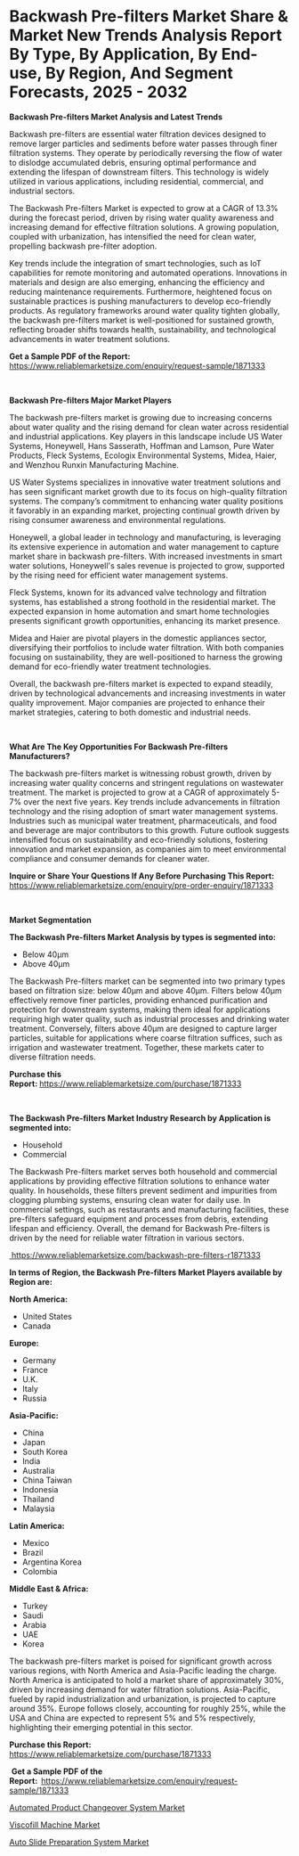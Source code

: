 <p><h1>Backwash Pre-filters Market Share & Market New Trends Analysis Report By Type, By Application, By End-use, By Region, And Segment Forecasts, 2025 - 2032</h1></p><p><strong>Backwash Pre-filters Market Analysis and Latest Trends</strong></p>
<p><p>Backwash pre-filters are essential water filtration devices designed to remove larger particles and sediments before water passes through finer filtration systems. They operate by periodically reversing the flow of water to dislodge accumulated debris, ensuring optimal performance and extending the lifespan of downstream filters. This technology is widely utilized in various applications, including residential, commercial, and industrial sectors.</p><p>The Backwash Pre-filters Market is expected to grow at a CAGR of 13.3% during the forecast period, driven by rising water quality awareness and increasing demand for effective filtration solutions. A growing population, coupled with urbanization, has intensified the need for clean water, propelling backwash pre-filter adoption.</p><p>Key trends include the integration of smart technologies, such as IoT capabilities for remote monitoring and automated operations. Innovations in materials and design are also emerging, enhancing the efficiency and reducing maintenance requirements. Furthermore, heightened focus on sustainable practices is pushing manufacturers to develop eco-friendly products. As regulatory frameworks around water quality tighten globally, the backwash pre-filters market is well-positioned for sustained growth, reflecting broader shifts towards health, sustainability, and technological advancements in water treatment solutions.</p></p>
<p><strong>Get a Sample PDF of the Report:&nbsp;</strong> <a href="https://www.reliablemarketsize.com/enquiry/request-sample/1871333?utm_campaign=1143&utm_medium=2&utm_source=Github&utm_content=ia&utm_term=28022025&utm_id=backwash-pre-filters">https://www.reliablemarketsize.com/enquiry/request-sample/1871333</a></p>
<p>&nbsp;</p>
<p><strong>Backwash Pre-filters Major Market Players</strong></p>
<p><p>The backwash pre-filters market is growing due to increasing concerns about water quality and the rising demand for clean water across residential and industrial applications. Key players in this landscape include US Water Systems, Honeywell, Hans Sasserath, Hoffman and Lamson, Pure Water Products, Fleck Systems, Ecologix Environmental Systems, Midea, Haier, and Wenzhou Runxin Manufacturing Machine.</p><p>US Water Systems specializes in innovative water treatment solutions and has seen significant market growth due to its focus on high-quality filtration systems. The company’s commitment to enhancing water quality positions it favorably in an expanding market, projecting continual growth driven by rising consumer awareness and environmental regulations.</p><p>Honeywell, a global leader in technology and manufacturing, is leveraging its extensive experience in automation and water management to capture market share in backwash pre-filters. With increased investments in smart water solutions, Honeywell's sales revenue is projected to grow, supported by the rising need for efficient water management systems.</p><p>Fleck Systems, known for its advanced valve technology and filtration systems, has established a strong foothold in the residential market. The expected expansion in home automation and smart home technologies presents significant growth opportunities, enhancing its market presence.</p><p>Midea and Haier are pivotal players in the domestic appliances sector, diversifying their portfolios to include water filtration. With both companies focusing on sustainability, they are well-positioned to harness the growing demand for eco-friendly water treatment technologies.</p><p>Overall, the backwash pre-filters market is expected to expand steadily, driven by technological advancements and increasing investments in water quality improvement. Major companies are projected to enhance their market strategies, catering to both domestic and industrial needs.</p></p>
<p>&nbsp;</p>
<p><strong>What Are The Key Opportunities For Backwash Pre-filters Manufacturers?</strong></p>
<p><p>The backwash pre-filters market is witnessing robust growth, driven by increasing water quality concerns and stringent regulations on wastewater treatment. The market is projected to grow at a CAGR of approximately 5-7% over the next five years. Key trends include advancements in filtration technology and the rising adoption of smart water management systems. Industries such as municipal water treatment, pharmaceuticals, and food and beverage are major contributors to this growth. Future outlook suggests intensified focus on sustainability and eco-friendly solutions, fostering innovation and market expansion, as companies aim to meet environmental compliance and consumer demands for cleaner water.</p></p>
<p><strong>Inquire or Share Your Questions If Any Before Purchasing This Report:</strong> <a href="https://www.reliablemarketsize.com/enquiry/pre-order-enquiry/1871333?utm_campaign=1143&utm_medium=2&utm_source=Github&utm_content=ia&utm_term=28022025&utm_id=backwash-pre-filters">https://www.reliablemarketsize.com/enquiry/pre-order-enquiry/1871333</a></p>
<p>&nbsp;</p>
<p><strong>Market Segmentation</strong></p>
<p><strong>The Backwash Pre-filters Market Analysis by types is segmented into:</strong></p>
<p><ul><li>Below 40μm</li><li>Above 40μm</li></ul></p>
<p><p>The Backwash Pre-filters market can be segmented into two primary types based on filtration size: below 40μm and above 40μm. Filters below 40μm effectively remove finer particles, providing enhanced purification and protection for downstream systems, making them ideal for applications requiring high water quality, such as industrial processes and drinking water treatment. Conversely, filters above 40μm are designed to capture larger particles, suitable for applications where coarse filtration suffices, such as irrigation and wastewater treatment. Together, these markets cater to diverse filtration needs.</p></p>
<p><strong>Purchase this Report:&nbsp;</strong><a href="https://www.reliablemarketsize.com/purchase/1871333?utm_campaign=1143&utm_medium=2&utm_source=Github&utm_content=ia&utm_term=28022025&utm_id=backwash-pre-filters">https://www.reliablemarketsize.com/purchase/1871333</a></p>
<p>&nbsp;</p>
<p><strong>The Backwash Pre-filters Market Industry Research by Application is segmented into:</strong></p>
<p><ul><li>Household</li><li>Commercial</li></ul></p>
<p><p>The Backwash Pre-filters market serves both household and commercial applications by providing effective filtration solutions to enhance water quality. In households, these filters prevent sediment and impurities from clogging plumbing systems, ensuring clean water for daily use. In commercial settings, such as restaurants and manufacturing facilities, these pre-filters safeguard equipment and processes from debris, extending lifespan and efficiency. Overall, the demand for Backwash Pre-filters is driven by the need for reliable water filtration in various sectors.</p></p>
<p><a href="https://www.reliablemarketsize.com/backwash-pre-filters-r1871333?utm_campaign=1143&utm_medium=2&utm_source=Github&utm_content=ia&utm_term=28022025&utm_id=backwash-pre-filters">&nbsp;https://www.reliablemarketsize.com/backwash-pre-filters-r1871333</a></p>
<p><strong>In terms of Region, the Backwash Pre-filters Market Players available by Region are:</strong></p>
<p>
    <p> <strong> North America: </strong>
        <ul>
            <li>United States</li>
            <li>Canada</li>
        </ul>
        </p> 
    <p> <strong> Europe: </strong>
        <ul>
            <li>Germany</li>
            <li>France</li>
            <li>U.K.</li>
            <li>Italy</li>
            <li>Russia</li>
        </ul>
        </p> 
    <p> <strong> Asia-Pacific: </strong>
        <ul>
            <li>China</li>
            <li>Japan</li>
            <li>South Korea</li>
            <li>India</li>
            <li>Australia</li>
            <li>China Taiwan</li>
            <li>Indonesia</li>
            <li>Thailand</li>
            <li>Malaysia</li>
        </ul>
        </p> 
    <p> <strong> Latin America: </strong>
        <ul>
            <li>Mexico</li>
            <li>Brazil</li>
            <li>Argentina Korea</li>
            <li>Colombia</li>
        </ul>
        </p> 
    <p> <strong> Middle East & Africa: </strong>
        <ul>
            <li>Turkey</li>
            <li>Saudi</li>
            <li>Arabia</li>
            <li>UAE</li>
            <li>Korea</li>
        </ul>
    </p>
    </p>
<p><p>The backwash pre-filters market is poised for significant growth across various regions, with North America and Asia-Pacific leading the charge. North America is anticipated to hold a market share of approximately 30%, driven by increasing demand for water filtration solutions. Asia-Pacific, fueled by rapid industrialization and urbanization, is projected to capture around 35%. Europe follows closely, accounting for roughly 25%, while the USA and China are expected to represent 5% and 5% respectively, highlighting their emerging potential in this sector.</p></p>
<p><strong>Purchase this Report: </strong><a href="https://www.reliablemarketsize.com/purchase/1871333?utm_campaign=1143&utm_medium=2&utm_source=Github&utm_content=ia&utm_term=28022025&utm_id=backwash-pre-filters">https://www.reliablemarketsize.com/purchase/1871333</a></p>
<p>&nbsp;<strong>Get a Sample PDF of the Report:&nbsp;&nbsp;</strong><a href="https://www.reliablemarketsize.com/enquiry/request-sample/1871333?utm_campaign=1143&utm_medium=2&utm_source=Github&utm_content=ia&utm_term=28022025&utm_id=backwash-pre-filters">https://www.reliablemarketsize.com/enquiry/request-sample/1871333</a></p>
<p><strong></strong></p>
<p><p><a href="https://github.com/muhjanaidu/Market-Research-Report-List-1/blob/main/automated-product-changeover-system-market.md?utm_campaign=1143&utm_medium=2&utm_source=Github&utm_content=ia&utm_term=28022025&utm_id=backwash-pre-filters">Automated Product Changeover System Market</a></p><p><a href="https://github.com/briandahm87/Market-Research-Report-List-1/blob/main/viscofill-machine-market.md?utm_campaign=1143&utm_medium=2&utm_source=Github&utm_content=ia&utm_term=28022025&utm_id=backwash-pre-filters">Viscofill Machine Market</a></p><p><a href="https://github.com/popupioo/Market-Research-Report-List-1/blob/main/auto-slide-preparation-system-market.md?utm_campaign=1143&utm_medium=2&utm_source=Github&utm_content=ia&utm_term=28022025&utm_id=backwash-pre-filters">Auto Slide Preparation System Market</a></p></p>